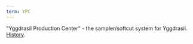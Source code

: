 ```yaml
---
term: YPC
---
```

"Yggdrasil Production Center" - the sampler/softcut system for Yggdrasil. [History]("https://en.wikipedia.org/wiki/Akai_MPC").